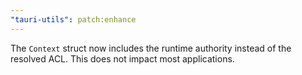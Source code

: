 ```yaml
---
"tauri-utils": patch:enhance
---
```


The `Context` struct now includes the runtime authority instead of the resolved ACL. This does not impact most applications.
